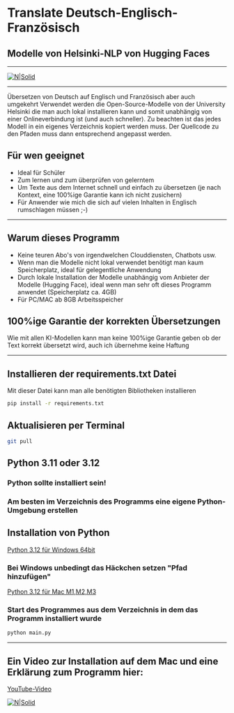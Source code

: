 # Translate Deutsch-Englisch-Französisch
## Modelle von Helsinki-NLP von Hugging Faces
***
[![N|Solid](https://image.civitai.com/xG1nkqKTMzGDvpLrqFT7WA/7edf27fc-ab38-4830-b7cc-e5af8c168a13/original=true,quality=90/49564758.jpeg)](https://civitai.com/user/Der_Zerfleischer)
***
Übersetzen von Deutsch auf Englisch und Französisch aber auch umgekehrt
Verwendet werden die Open-Source-Modelle von der University Helsinki die man auch lokal installieren kann und somit unabhängig von einer Onlineverbindung ist (und auch schneller). Zu beachten ist das jedes Modell in ein eigenes Verzeichnis kopiert werden muss. Der Quellcode zu den Pfaden muss dann entsprechend angepasst werden.

## Für wen geeignet

- Ideal für Schüler
- Zum lernen und zum überprüfen von gelerntem
- Um Texte aus dem Internet schnell und einfach zu übersetzen (je nach Kontext, eine 100%ige Garantie kann ich nicht zusichern)
- Für Anwender wie mich die sich auf vielen Inhalten in Englisch rumschlagen müssen ;-)

***

## Warum dieses Programm

- Keine teuren Abo's von irgendwelchen Clouddiensten, Chatbots usw.
- Wenn man die Modelle nicht lokal verwendet benötigt man kaum Speicherplatz, ideal für gelegentliche Anwendung
- Durch lokale Installation der Modelle unabhängig vom Anbieter der Modelle (Hugging Face), ideal wenn man sehr oft dieses Programm anwendet (Speicherplatz ca. 4GB)
- Für PC/MAC ab 8GB Arbeitsspeicher

## 100%ige Garantie der korrekten Übersetzungen

Wie mit allen KI-Modellen kann man keine 100%ige Garantie geben ob der Text korrekt übersetzt wird, auch ich übernehme keine Haftung

***

## Installieren der requirements.txt Datei
Mit dieser Datei kann man alle benötigten Bibliotheken installieren
```sh
pip install -r requirements.txt
```

## Aktualisieren per Terminal
```sh
git pull
```

## Python 3.11 oder 3.12
### Python sollte installiert sein!
### Am besten im Verzeichnis des Programms eine eigene Python-Umgebung erstellen

## Installation von Python

[Python 3.12 für Windows 64bit](https://www.python.org/ftp/python/3.12.7/python-3.12.7-amd64.exe)
### Bei Windows unbedingt das Häckchen setzen "Pfad hinzufügen"
[Python 3.12 für Mac M1,M2,M3](https://www.python.org/ftp/python/3.12.7/python-3.12.7-macos11.pkg)

### Start des Programmes aus dem Verzeichnis in dem das Programm installiert wurde
```sh
python main.py
```

***

## Ein Video zur Installation auf dem Mac und eine Erklärung zum Programm hier:
[YouTube-Video](https://youtu.be/UEBUr_pZwWw)

[![N|Solid](https://image.civitai.com/xG1nkqKTMzGDvpLrqFT7WA/43f67289-2bf5-4622-b41e-c3f142f12f35/original=true,quality=90/49324271.jpeg)](https://civitai.com/user/Der_Zerfleischer)
